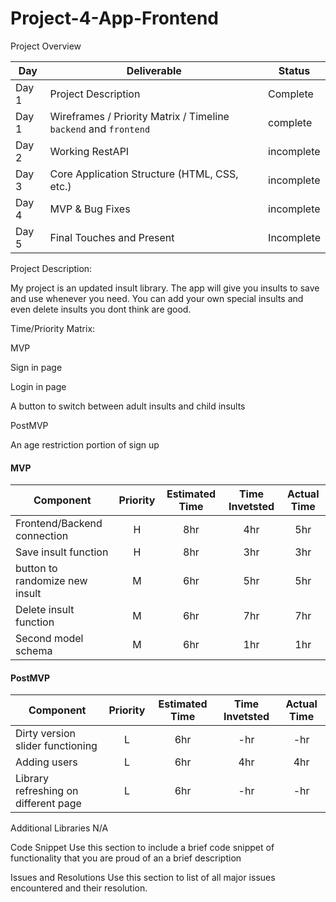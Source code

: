 # Project-4-App-Frontend


Project Overview


|  Day | Deliverable | Status
|---|---| ---|
|Day 1| Project Description | Complete
|Day 1| Wireframes / Priority Matrix / Timeline `backend` and `frontend`| complete
|Day 2| Working RestAPI | incomplete
|Day 3| Core Application Structure (HTML, CSS, etc.) | incomplete
|Day 4| MVP & Bug Fixes | incomplete
|Day 5| Final Touches and Present | Incomplete

Project Description:

My project is an updated insult library. The app will give you insults to save and use whenever you need. You can add your own special insults and even delete insults you dont think are good.





Time/Priority Matrix:


MVP 

Sign in page

Login in page

A button to switch between adult insults and child insults


PostMVP

An age restriction portion of sign up 

#### MVP
| Component | Priority | Estimated Time | Time Invetsted | Actual Time |
| --- | :---: |  :---: | :---: | :---: |
| Frontend/Backend connection | H | 8hr | 4hr | 5hr|
| Save insult function| H | 8hr | 3hr | 3hr|
| button to randomize new insult| M | 6hr | 5hr | 5hr|
| Delete insult function | M | 6hr | 7hr | 7hr|
|Second model schema | M | 6hr | 1hr | 1hr|




#### PostMVP
| Component | Priority | Estimated Time | Time Invetsted | Actual Time |
| --- | :---: |  :---: | :---: | :---: |
| Dirty version slider functioning | L | 6hr | -hr | -hr|
| Adding users  | L | 6hr | 4hr | 4hr|
| Library refreshing on different page| L | 6hr | -hr | -hr|


Additional Libraries
N/A



Code Snippet
Use this section to include a brief code snippet of functionality that you are proud of an a brief description



Issues and Resolutions
Use this section to list of all major issues encountered and their resolution.


